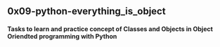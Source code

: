 ## 0x09-python-everything_is_object

#### Tasks to learn and practice concept of Classes and Objects in Object Oriendted programming with Python
